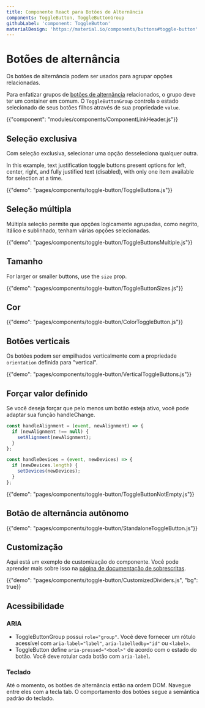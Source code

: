 ```yaml
---
title: Componente React para Botões de Alternância
components: ToggleButton, ToggleButtonGroup
githubLabel: 'component: ToggleButton'
materialDesign: 'https://material.io/components/buttons#toggle-button'
---
```


# Botões de alternância

<p class="description">Os botões de alternância podem ser usados para agrupar opções relacionadas.</p>

Para enfatizar grupos de [botões de alternância](https://material.io/components/buttons#toggle-button) relacionados, o grupo deve ter um container em comum. O `ToggleButtonGroup` controla o estado selecionado de seus botões filhos através de sua propriedade `value`.

{{"component": "modules/components/ComponentLinkHeader.js"}}

## Seleção exclusiva

Com seleção exclusiva, selecionar uma opção desseleciona qualquer outra.

In this example, text justification toggle buttons present options for left, center, right, and fully justified text (disabled), with only one item available for selection at a time.

{{"demo": "pages/components/toggle-button/ToggleButtons.js"}}

## Seleção múltipla

Múltipla seleção permite que opções logicamente agrupadas, como negrito, itálico e sublinhado, tenham várias opções selecionadas.

{{"demo": "pages/components/toggle-button/ToggleButtonsMultiple.js"}}

## Tamanho

For larger or smaller buttons, use the `size` prop.

{{"demo": "pages/components/toggle-button/ToggleButtonSizes.js"}}

## Cor

{{"demo": "pages/components/toggle-button/ColorToggleButton.js"}}

## Botões verticais

Os botões podem ser empilhados verticalmente com a propriedade `orientation` definida para "vertical".

{{"demo": "pages/components/toggle-button/VerticalToggleButtons.js"}}

## Forçar valor definido

Se você deseja forçar que pelo menos um botão esteja ativo, você pode adaptar sua função handleChange.

```jsx
const handleAlignment = (event, newAlignment) => {
  if (newAlignment !== null) {
    setAlignment(newAlignment);
  }
};

const handleDevices = (event, newDevices) => {
  if (newDevices.length) {
    setDevices(newDevices);
  }
};
```

{{"demo": "pages/components/toggle-button/ToggleButtonNotEmpty.js"}}

## Botão de alternância autônomo

{{"demo": "pages/components/toggle-button/StandaloneToggleButton.js"}}

## Customização

Aqui está um exemplo de customização do componente. Você pode aprender mais sobre isso na [página de documentação de sobrescritas](/customization/how-to-customize/).

{{"demo": "pages/components/toggle-button/CustomizedDividers.js", "bg": true}}

## Acessibilidade

### ARIA

- ToggleButtonGroup possui `role="group"`. Você deve fornecer um rótulo acessível com `aria-label="label"`, `aria-labelledby="id"` ou `<label>`.
- ToggleButton define `aria-pressed="<bool>"` de acordo com o estado do botão. Você deve rotular cada botão com `aria-label`.

### Teclado

Até o momento, os botões de alternância estão na ordem DOM. Navegue entre eles com a tecla tab. O comportamento dos botões segue a semântica padrão do teclado.
